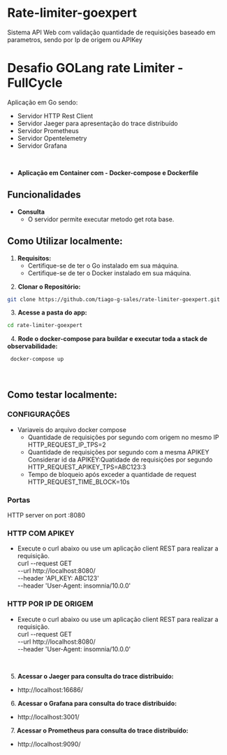 # Rate-limiter-goexpert
Sistema API Web com validação quantidade de requisições baseado em parametros, sendo por Ip de origem ou APIKey

# Desafio GOLang rate Limiter - FullCycle 

Aplicação em Go sendo: 
  - Servidor HTTP Rest Client
  - Servidor Jaeger para apresentação do trace distribuído
  - Servidor Prometheus
  - Servidor Opentelemetry
  - Servidor Grafana

&nbsp;
- **Aplicação em Container com - Docker-compose e Dockerfile**

## Funcionalidades

- **Consulta**
  - O servidor permite executar metodo get rota base.

## Como Utilizar localmente:

1. **Requisitos:** 
   - Certifique-se de ter o Go instalado em sua máquina.
   - Certifique-se de ter o Docker instalado em sua máquina.


&nbsp;
2. **Clonar o Repositório:**
&nbsp;

```bash
git clone https://github.com/tiago-g-sales/rate-limiter-goexpert.git
```
&nbsp;
3. **Acesse a pasta do app:**
&nbsp;

```bash
cd rate-limiter-goexpert
```
&nbsp;
4. **Rode o docker-compose para buildar e executar toda a stack de observabilidade:**
&nbsp;

```bash 
 docker-compose up
```

&nbsp;

## Como testar localmente:

### CONFIGURAÇÕES
  - Variaveis do arquivo docker compose
      - Quantidade de requisições por segundo com origem no mesmo IP  <br />
          HTTP_REQUEST_IP_TPS=2
      - Quantidade de requisições por segundo com a mesma APIKEY      <br />
        Considerar id da APIKEY:Quatidade de requisições por segundo       <br />
          HTTP_REQUEST_APIKEY_TPS=ABC123:3      
      - Tempo de bloqueio após exceder a quantidade de request        <br />
          HTTP_REQUEST_TIME_BLOCK=10s

### Portas
HTTP server on port :8080 <br />

### HTTP COM APIKEY
 - Execute o curl abaixo ou use um aplicação client REST para realizar a requisição.   
    curl --request GET \
      --url http://localhost:8080/ \
      --header 'API_KEY: ABC123' \
      --header 'User-Agent: insomnia/10.0.0'

### HTTP POR IP DE ORIGEM
 - Execute o curl abaixo ou use um aplicação client REST para realizar a requisição.   
    curl --request GET \
      --url http://localhost:8080/ \
      --header 'User-Agent: insomnia/10.0.0'

&nbsp;

&nbsp;
5. **Acessar o Jaeger para consulta do trace distribuído:**

  - http://localhost:16686/ 

&nbsp;
6. **Acessar o Grafana para consulta do trace distribuído:**

  - http://localhost:3001/

&nbsp;
7. **Acessar o Prometheus para consulta do trace distribuído:**

  - http://localhost:9090/
  